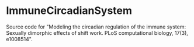 # ImmuneCircadianSystem
Source code for "Modeling the circadian regulation of the immune system: Sexually dimorphic effects of shift work. PLoS computational biology, 17(3), e1008514".
